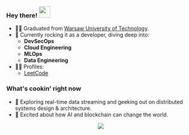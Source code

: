 ### Hey there! <img src="https://media.giphy.com/media/hvRJCLFzcasrR4ia7z/giphy.gif" width="30"> 

- 👨‍🎓 Graduated from [Warsaw University of Technology](https://www.pw.edu.pl/engpw).
- 🔭 Currently rocking it as a developer, diving deep into:
  * **DevSecOps**
  * **Cloud Engineering**
  * **MLOps**
  * **Data Engineering**
- 👨‍💻 Profiles:
  * [LeetCode](https://leetcode.com/rchojn/)

### What's cookin' right now
- 🌱 Exploring real-time data streaming and geeking out on distributed systems design & architecture.
-  :link: Excited about how AI and blockchain can change the world.

<p align="center">
  <img src="https://github-readme-stats.vercel.app/api?username=rchojn&show_icons=true&custom_title=Github%20Stats&theme=dracula">
</p>
